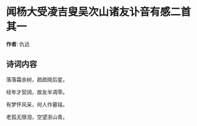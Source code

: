 # 闻杨大受凌吉叟吴次山诸友讣音有感二首  其一

**作者**: 仇远

## 诗词内容

落落霜余树，疏疏晓后星。

经年才契阔，故友半凋零。

有梦怀风采，何人作墓铭。

老孤无限泪，空望浙山青。

